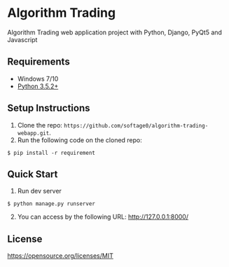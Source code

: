 # Algorithm Trading

Algorithm Trading web application project with Python, Django, PyQt5 and Javascript


## Requirements

* Windows 7/10
* [Python 3.5.2+](https://www.python.org/)


## Setup Instructions

1. Clone the repo: `https://github.com/softage0/algorithm-trading-webapp.git`.
1. Run the following code on the cloned repo:
```
$ pip install -r requirement
```


## Quick Start

1. Run dev server
```
$ python manage.py runserver
```
2. You can access by the following URL:
http://127.0.0.1:8000/


## License
https://opensource.org/licenses/MIT
